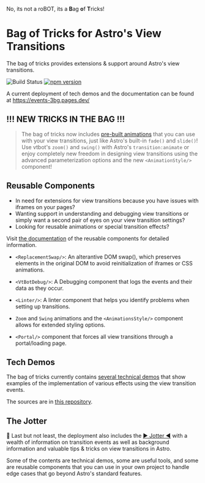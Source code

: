 No, its not a roBOT, its a <b>B</b>ag <b>o</b>f <b>T</b>ricks!

# **Bag of Tricks** for Astro's **View Transitions**

The bag of tricks provides extensions & support around Astro's view transitions.

![Build Status](https://github.com/martrapp/astro-vtbot/actions/workflows/astro.yml/badge.svg)
[![npm version](https://img.shields.io/npm/v/astro-vtbot)](https://www.npmjs.com/package/astro-vtbot)


A current deployment of tech demos and the documentation can be found at https://events-3bg.pages.dev/

## !!! NEW TRICKS IN THE BAG !!!

> The bag of tricks now includes [pre-built animations](https://events-3bg.pages.dev/animations/one/) that you can use with your view transitions, just like Astro's built-in `fade()` and `slide()`! Use vtbot's `zoom()` and `swing()` with Astro's `transition:animate` or enjoy completely new freedom in designing view transitions using the advanced parameterization options and the new `<AnimationStyle/>` component!

## Reusable Components

* In need for extensions for view transitions because you have issues with iframes on your pages?
* Wanting support in understanding and debugging view transitions or simply want a second pair of eyes on your view transition settings?
* Looking for reusable animations or special transition effects?

Visit [the documentation](https://events-3bg.pages.dev/components/) of the reusable components for detailed information.

- `<ReplacementSwap/>`: An alterantive DOM swap(), which preserves elements in the original DOM to avoid reinitialization of iframes or CSS animations.

- `<VtBotDebug/>`: A Debugging component that logs the events and their data as they occur.

- `<Linter/>`: A linter component that helps you identify problems when setting up transitions.

- `Zoom` and `Swing` animations and the `<AnimationsStyle/>` component allows for extended styling options.

- `<Portal/>` component that forces all view transitions through a portal/loading page. 

## Tech Demos

The bag of tricks currently contains [several technical demos](https://events-3bg.pages.dev/demos/) that show examples of the implementation of various effects using the view transition events.

The sources are in [this repository](https://github.com/martrapp/astro-vtbot-website).

## The Jotter
📓 Last but not least, the deployment also includes the [▶ Jotter ◀](https://events-3bg.pages.dev/docs/Jotter/) with a wealth of information on transition events as well as background information and valuable tips & tricks on view transitions in Astro.

Some of the contents are technical demos, some are useful tools, and some are reusable components that you can use in your own project to handle edge cases that go beyond Astro's standard features.

